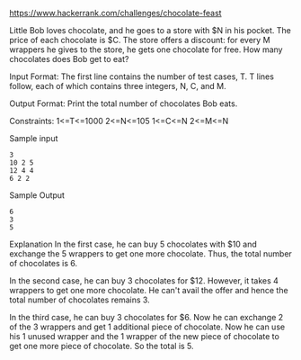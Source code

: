 https://www.hackerrank.com/challenges/chocolate-feast

Little Bob loves chocolate, and he goes to a store with $N in his pocket. The price of each chocolate is $C. The store offers a discount: for every M wrappers he gives to the store, he gets one chocolate for free. How many chocolates does Bob get to eat?

Input Format: 
The first line contains the number of test cases, T. 
T lines follow, each of which contains three integers, N, C, and M.

Output Format: 
Print the total number of chocolates Bob eats.

Constraints: 
1<=T<=1000 
2<=N<=105 
1<=C<=N 
2<=M<=N

Sample input
```
3
10 2 5
12 4 4
6 2 2
```
Sample Output
```
6
3
5
```
Explanation 
In the first case, he can buy 5 chocolates with $10 and exchange the 5 wrappers to get one more chocolate. Thus, the total number of chocolates is 6.

In the second case, he can buy 3 chocolates for $12. However, it takes 4 wrappers to get one more chocolate. He can't avail the offer and hence the total number of chocolates remains 3.

In the third case, he can buy 3 chocolates for $6. Now he can exchange 2 of the 3 wrappers and get 1 additional piece of chocolate. Now he can use his 1 unused wrapper and the 1 wrapper of the new piece of chocolate to get one more piece of chocolate. So the total is 5.